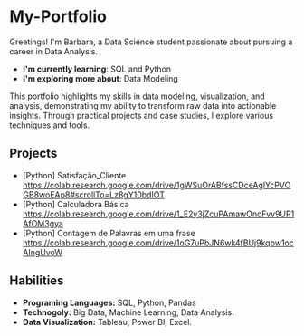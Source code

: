 # My-Portfolio
Greetings! I'm Barbara, a Data Science student passionate about pursuing a career in Data Analysis.

- **I'm currently learning**: SQL and Python
- **I'm exploring more about**: Data Modeling

This portfolio highlights my skills in data modeling, visualization, and analysis, demonstrating my ability to transform raw data into actionable insights. Through practical projects and case studies, I explore various techniques and tools.

## Projects 
- [Python] Satisfação_Cliente https://colab.research.google.com/drive/1gWSuOrABfssCDceAglYcPVOGB8woEAp8#scrollTo=Lz8gY10bdIOT
- [Python] Calculadora Básica https://colab.research.google.com/drive/1_E2y3jZcuPAmawOnoFvv9UP1AfOM3gya
- [Python] Contagem de Palavras em uma frase https://colab.research.google.com/drive/1oG7uPbJN6wk4fBUj9kqbw1ocAIngUvoW

## Habilities
- **Programing Languages:** SQL, Python, Pandas
- **Technogoly:** Big Data, Machine Learning, Data Analysis.
- **Data Visualization:** Tableau, Power BI, Excel.
